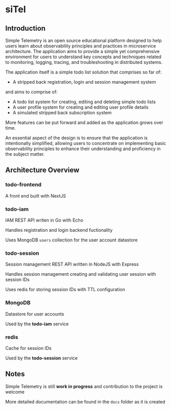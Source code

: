 # siTel

## Introduction
Simple Telemetry is an open source educational platform designed to help users learn about observability principles and practices in microservice architecture. The application aims to provide a simple yet comprehensive environment for users to understand key concepts and techniques related to monitoring, logging, tracing, and troubleshooting in distributed systems.

The application itself is a simple todo list solution that comprises so far of: 
- A stripped back registration, login and session management system 

and aims to comprise of:
- A todo list system for creating, editing and deleting simple todo lists
- A user profile system for creating and editing user profile details
- A simulated stripped back subscription system

More features can be put forward and added as the application grows over time. 

An essential aspect of the design is to ensure that the application is intentionally simplified, allowing users to concentrate on implementing basic observability principles to enhance their understanding and proficiency in the subject matter.

## Architecture Overview
### todo-frontend
A front end built with NextJS

### todo-iam
IAM REST API writen in Go with Echo

Handles registration and login backend fuctionality

Uses MongoDB `users` collection for the user account datastore

### todo-session
Session management REST API written in NodeJS with Express

Handles session management creating and validating user session with session IDs

Uses redis for storing session IDs with TTL configuration

### MongoDB
Datastore for user accounts

Used by the **todo-iam** service

### redis
Cache for session IDs

Used by the **todo-session** service

## Notes
Simple Telemetry is still **work in progress** and contribution to the project is welcome

More detailed documentation can be found in the `docs` folder as it is created